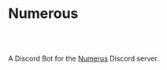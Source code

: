 # Numerous
<p align="center">
  <img src="https://tokei.rs/b1/github/pasi4k5/numerous?style=for-the-badge&label=Lines%20of%20Code" alt="" />
  <a href="https://app.codacy.com/gh/Pasi4K5/numerous"><img src="https://img.shields.io/codacy/grade/e964c5ae90f04ac8ba28cfd6c85e5874?style=for-the-badge" alt="" /></a>
  <a href="https://github.com/Pasi4K5/numerous/actions/workflows/github-code-scanning/codeql"><img src="https://img.shields.io/github/actions/workflow/status/pasi4k5/numerous/github-code-scanning%2Fcodeql?style=for-the-badge&label=CodeQL" alt="" /></a>
  <br />
  <a href="https://github.com/Pasi4K5/numerous/actions/workflows/ci.yml"><img src="https://img.shields.io/github/actions/workflow/status/pasi4k5/numerous/ci.yml?style=for-the-badge&label=Continuous%20Integration" alt="" /></a>
  <a href="https://github.com/Pasi4K5/numerous/actions/workflows/publish.yml"><img src="https://img.shields.io/github/actions/workflow/status/pasi4k5/numerous/publish.yml?style=for-the-badge&label=Publish" alt="" /></a>
  <a href="https://github.com/Pasi4K5/numerous/actions/workflows/cd.yml"><img src="https://img.shields.io/github/actions/workflow/status/pasi4k5/numerous/cd.yml?style=for-the-badge&label=Continuous%20Deployment" alt="" /></a>
</p>

A Discord Bot for the [Numerus](http://discord.gg/vGVWBbQYfD) Discord server.
